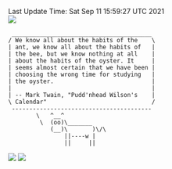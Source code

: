 Last Update Time: 
Sat Sep 11 15:59:27 UTC 2021
<br>![](https://img.shields.io/badge/%E5%A4%A7%E5%AE%B6-%E5%AE%89%E5%AE%89-green)<br>
```
 ________________________________________
/ We know all about the habits of the    \
| ant, we know all about the habits of   |
| the bee, but we know nothing at all    |
| about the habits of the oyster. It     |
| seems almost certain that we have been |
| choosing the wrong time for studying   |
| the oyster.                            |
|                                        |
| -- Mark Twain, "Pudd'nhead Wilson's    |
\ Calendar"                              /
 ----------------------------------------
        \   ^__^
         \  (oo)\_______
            (__)\       )\/\
                ||----w |
                ||     ||
```
![](https://github-readme-stats.vercel.app/api?username=chenlitw)
![](https://github-readme-stats.vercel.app/api/top-langs/?username=chenlitw)
